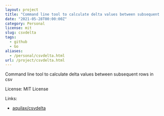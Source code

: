 ```yaml
---
layout: project
title: "Command line tool to calculate delta values between subsequent rows in csv"
date: "2021-05-28T00:00:00Z"
category: Personal
license: mit
slug: csvdelta
tags:
  - github
  - Go
aliases:
  - /personal/csvdelta.html
url: /project/csvdelta.html
---
```


Command line tool to calculate delta values between subsequent rows in csv

License: MIT License

Links:

* [aquilax/csvdelta](https://github.com/aquilax/csvdelta)
